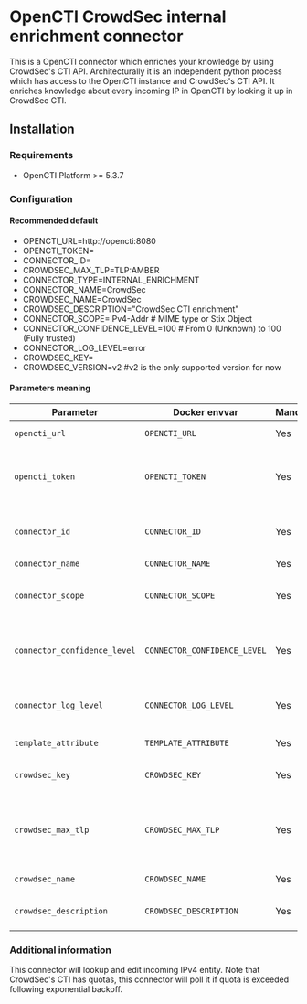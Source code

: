 # OpenCTI CrowdSec internal enrichment connector

This is a OpenCTI connector which enriches your knowledge by using CrowdSec's CTI API.
Architecturally it is an independent python process which has access to the OpenCTI instance and CrowdSec's CTI API. It enriches knowledge about every incoming IP in OpenCTI by looking it up in CrowdSec CTI.

## Installation

### Requirements

- OpenCTI Platform >= 5.3.7

### Configuration
#### Recommended default

  - OPENCTI_URL=http://opencti:8080
  - OPENCTI_TOKEN=<your OpenCTI API token>
  - CONNECTOR_ID=<a valid UUIV_v4>
  - CROWDSEC_MAX_TLP=TLP:AMBER
  - CONNECTOR_TYPE=INTERNAL_ENRICHMENT
  - CONNECTOR_NAME=CrowdSec
  - CROWDSEC_NAME=CrowdSec
  - CROWDSEC_DESCRIPTION="CrowdSec CTI enrichment"
  - CONNECTOR_SCOPE=IPv4-Addr # MIME type or Stix Object
  - CONNECTOR_CONFIDENCE_LEVEL=100 # From 0 (Unknown) to 100 (Fully trusted)
  - CONNECTOR_LOG_LEVEL=error
  - CROWDSEC_KEY=<your API Key>
  - CROWDSEC_VERSION=v2 #v2 is the only supported version for now

#### Parameters meaning

| Parameter                            | Docker envvar                       | Mandatory    | Description                                                                                                                                                |
| ------------------------------------ | ----------------------------------- | ------------ | ---------------------------------------------------------------------------------------------------------------------------------------------------------- |
| `opencti_url`                        | `OPENCTI_URL`                       | Yes          | The URL of the OpenCTI platform.                                                                                                                           |
| `opencti_token`                      | `OPENCTI_TOKEN`                     | Yes          | The default admin token configured in the OpenCTI platform parameters file.                                                                                |
| `connector_id`                       | `CONNECTOR_ID`                      | Yes          | A valid arbitrary `UUIDv4` that must be unique for this connector.                                                                                         |
| `connector_name`                     | `CONNECTOR_NAME`                    | Yes          | Option `Template`                                                                                                                                          |
| `connector_scope`                    | `CONNECTOR_SCOPE`                   | Yes          | Supported scope: Template Scope (MIME Type or Stix Object)                                                                                                 |
| `connector_confidence_level`         | `CONNECTOR_CONFIDENCE_LEVEL`        | Yes          | The default confidence level for created sightings (a number between 1 and 4).                                                                             |
| `connector_log_level`                | `CONNECTOR_LOG_LEVEL`               | Yes          | The log level for this connector, could be `debug`, `info`, `warn` or `error` (less verbose).                                                              |
| `template_attribute`                 | `TEMPLATE_ATTRIBUTE`                | Yes          | Additional setting for the connector itself                                                                                                                |
| `crowdsec_key`							| `CROWDSEC_KEY`                       | Yes       | The CrowdSec API key. See [instructions to obtain it](https://docs.crowdsec.net/docs/next/cti_api/getting_started/#getting-an-api-key)                                                                              |
| `crowdsec_max_tlp`						| `CROWDSEC_MAX_TLP`                   | Yes       | Do not send any data to CrowdSec if the TLP of the observable is greater than CrowdSec_MAX_TLP               |
| `crowdsec_name`							| `CROWDSEC_NAME`               		| Yes       | The CrowdSec organization name                                                                              |
| `crowdsec_description`					| `CROWDSEC_DESCRIPTION`               | Yes       | The CrowdSec organization description                                                                              |

### Additional information

This connector will lookup and edit incoming IPv4 entity.
Note that CrowdSec's CTI has quotas, this connector will poll it if quota is exceeded following exponential backoff.
